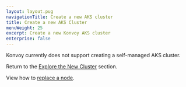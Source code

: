 ```yaml
---
layout: layout.pug
navigationTitle: Create a new AKS cluster 
title: Create a new AKS Cluster
menuWeight: 25
excerpt: Create a new Konvoy AKS cluster
enterprise: false
---
```


Konvoy currently does not support creating a self-managed AKS cluster.

Return to the [Explore the New Cluster][explore-cluster] section.

View how to [replace a node][replace-node].

[explore-cluster]: ../explore/
[replace-node]: ../replace-node/
